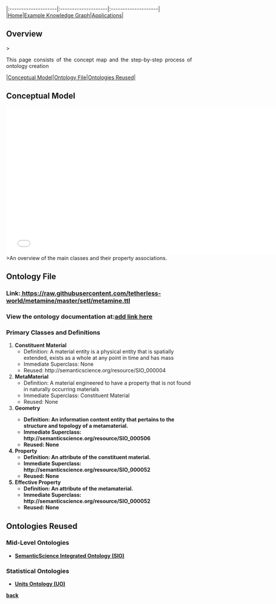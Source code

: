 
|:--------------------|:--------------------|:--------------------|
|[Home](./index.html)|[Example Knowledge Graph](./exampleKG.html)|[Applications](./applications.html)|

<h2 id="overview">Overview</h2>
> <p align="justify">This page consists of the concept map and the step-by-step process of ontology creation </p>

|[Conceptual Model](#conceptmap)|[Ontology File](#ontology)|[Ontologies Reused](#reused)|

<h2 id="conceptmap">Conceptual Model</h2>
<iframe src="images/metamine_ontology.pdf" style="width: 750px;height: 400px;border: none;"></iframe>
>An overview of the main classes and their property associations.

<h2 id="ontology">Ontology File</h2>
<h3>Link:<a href="https://raw.githubusercontent.com/tetherless-world/metamine/master/setl/metamine.ttl"> https://raw.githubusercontent.com/tetherless-world/metamine/master/setl/metamine.ttl</a> </h3>
<h3>View the ontology documentation at:<a href="">add link here</a></h3>

<h3>Primary Classes and Definitions</h3>
<ol>
<li><b>Constituent Material</b>
<ul type="circle">
<li>Definition: A material entity is a physical entity that is spatially extended, exists as a whole at any point in time and has mass</li>
<li>Immediate Superclass: None</li>
<li>Reused: http://semanticscience.org/resource/SIO_000004 </li>
</ul>
</li>

<li><b>MetaMaterial</b>
<ul type="circle">
<li>Definition: A material engineered to have a property that is not found in naturally occurring materials</li>
<li>Immediate Superclass: Constituent Material</li>
<li>Reused: None</li>
</ul>
</li>

<li><b>Geometry<b>
<ul type="circle">
<li>Definition: An information content entity that pertains to the structure and topology of a metamaterial.</li>
<li>Immediate Superclass: http://semanticscience.org/resource/SIO_000506</li>
<li>Reused: None</li>
</ul>
</li>

<li><b>Property</b>
<ul type="circle">
<li>Definition: An attribute of the constituent material.</li>
<li>Immediate Superclass: http://semanticscience.org/resource/SIO_000052</li>
<li>Reused: None</li>
</ul>
</li>

<li><b>Effective Property</b>
<ul type="circle">
<li>Definition: An attribute of the metamaterial.</li>
<li>Immediate Superclass: http://semanticscience.org/resource/SIO_000052</li>
<li>Reused: None</li>
</ul>
</li>

</ol>

<h2 id="reused">Ontologies Reused</h2>

<h3>Mid-Level Ontologies</h3>
<ul>
<li><a href="https://raw.githubusercontent.com/micheldumontier/semanticscience/master/ontology/sio/release/sio-subset-labels.owl">SemanticScience Integrated Ontology (SIO)</a></li>
</ul>
<h3>Statistical Ontologies</h3>
<ul>
<li><a href="https://www.google.com/search?q=UO+ontology&rlz=1C5CHFA_enIN727IN729&oq=UO+ontology&aqs=chrome..69i57j69i60.3199j0j4&sourceid=chrome&ie=UTF-8">Units Ontology (UO)</a></li>
</ul>



[back](./)